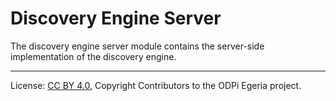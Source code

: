 <!-- SPDX-License-Identifier: CC-BY-4.0 -->
<!-- Copyright Contributors to the ODPi Egeria project. -->

# Discovery Engine Server

The discovery engine server module contains the server-side
implementation of the discovery engine.




----
License: [CC BY 4.0](https://creativecommons.org/licenses/by/4.0/),
Copyright Contributors to the ODPi Egeria project.